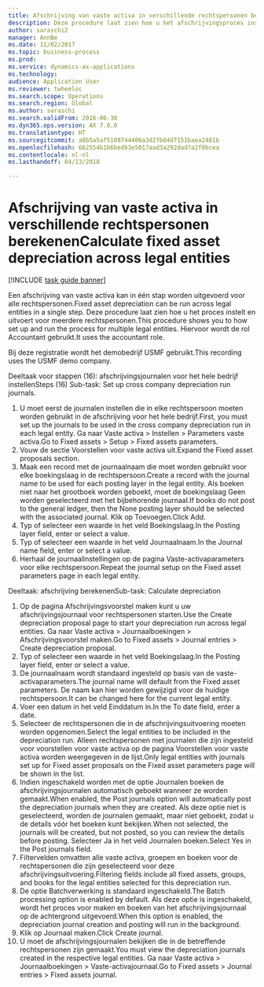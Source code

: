 ```yaml
--- 
title: Afschrijving van vaste activa in verschillende rechtspersonen berekenen
description: Deze procedure laat zien hoe u het afschrijvingsproces instelt en uitvoert voor meerdere rechtspersonen.
author: saraschi2
manager: AnnBe
ms.date: 11/02/2017
ms.topic: business-process
ms.prod: 
ms.service: dynamics-ax-applications
ms.technology: 
audience: Application User
ms.reviewer: twheeloc
ms.search.scope: Operations
ms.search.region: Global
ms.author: saraschi
ms.search.validFrom: 2016-06-30
ms.dyn365.ops.version: AX 7.0.0
ms.translationtype: HT
ms.sourcegitcommit: a8b5a5af5108744406a3d2fb84d7151baea2481b
ms.openlocfilehash: 662554b1b6bed63e5017aad3a292dad7a2f0bcea
ms.contentlocale: nl-nl
ms.lasthandoff: 04/13/2018

---
```

# <a name="calculate-fixed-asset-depreciation-across-legal-entities"></a><span data-ttu-id="79bad-103">Afschrijving van vaste activa in verschillende rechtspersonen berekenen</span><span class="sxs-lookup"><span data-stu-id="79bad-103">Calculate fixed asset depreciation across legal entities</span></span>

[!INCLUDE [task guide banner](../../includes/task-guide-banner.md)]

<span data-ttu-id="79bad-104">Een afschrijving van vaste activa kan in één stap worden uitgevoerd voor alle rechtspersonen.</span><span class="sxs-lookup"><span data-stu-id="79bad-104">Fixed asset depreciation can be run across legal entities in a single step.</span></span> <span data-ttu-id="79bad-105">Deze procedure laat zien hoe u het proces instelt en uitvoert voor meerdere rechtspersonen.</span><span class="sxs-lookup"><span data-stu-id="79bad-105">This procedure shows you to how set up and run the process for multiple legal entities.</span></span> <span data-ttu-id="79bad-106">Hiervoor wordt de rol Accountant gebruikt.</span><span class="sxs-lookup"><span data-stu-id="79bad-106">It uses the accountant role.</span></span>  

<span data-ttu-id="79bad-107">Bij deze registratie wordt het demobedrijf USMF gebruikt.</span><span class="sxs-lookup"><span data-stu-id="79bad-107">This recording uses the USMF demo company.</span></span>


<span data-ttu-id="79bad-108">Deeltaak voor stappen (16): afschrijvingsjournalen voor het hele bedrijf instellen</span><span class="sxs-lookup"><span data-stu-id="79bad-108">Steps (16) Sub-task: Set up cross company depreciation run journals.</span></span> 

1. <span data-ttu-id="79bad-109">U moet eerst de journalen instellen die in elke rechtspersoon moeten worden gebruikt in de afschrijving voor het hele bedrijf.</span><span class="sxs-lookup"><span data-stu-id="79bad-109">First, you must set up the journals to be used in the cross company depreciation run in each legal entity.</span></span> <span data-ttu-id="79bad-110">Ga naar Vaste activa > Instellen > Parameters vaste activa.</span><span class="sxs-lookup"><span data-stu-id="79bad-110">Go to Fixed assets > Setup > Fixed assets parameters.</span></span> 
2. <span data-ttu-id="79bad-111">Vouw de sectie Voorstellen voor vaste activa uit.</span><span class="sxs-lookup"><span data-stu-id="79bad-111">Expand the Fixed asset proposals section.</span></span> 
3. <span data-ttu-id="79bad-112">Maak een record met de journaalnaam die moet worden gebruikt voor elke boekingslaag in de rechtspersoon.</span><span class="sxs-lookup"><span data-stu-id="79bad-112">Create a record with the journal name to be used for each posting layer in the legal entity.</span></span> <span data-ttu-id="79bad-113">Als boeken niet naar het grootboek worden geboekt, moet de boekingslaag Geen worden geselecteerd met het bijbehorende journaal.</span><span class="sxs-lookup"><span data-stu-id="79bad-113">If books do not post to the general ledger, then the None posting layer should be selected with the associated journal.</span></span> <span data-ttu-id="79bad-114">Klik op Toevoegen.</span><span class="sxs-lookup"><span data-stu-id="79bad-114">Click Add.</span></span> 
4. <span data-ttu-id="79bad-115">Typ of selecteer een waarde in het veld Boekingslaag.</span><span class="sxs-lookup"><span data-stu-id="79bad-115">In the Posting layer field, enter or select a value.</span></span> 
5. <span data-ttu-id="79bad-116">Typ of selecteer een waarde in het veld Journaalnaam.</span><span class="sxs-lookup"><span data-stu-id="79bad-116">In the Journal name field, enter or select a value.</span></span> 
6. <span data-ttu-id="79bad-117">Herhaal de journaalinstellingen op de pagina Vaste-activaparameters voor elke rechtspersoon.</span><span class="sxs-lookup"><span data-stu-id="79bad-117">Repeat the journal setup on the Fixed asset parameters page in each legal entity.</span></span> 

<span data-ttu-id="79bad-118">Deeltaak: afschrijving berekenen</span><span class="sxs-lookup"><span data-stu-id="79bad-118">Sub-task: Calculate depreciation</span></span>

1. <span data-ttu-id="79bad-119">Op de pagina Afschrijvingsvoorstel maken kunt u uw afschrijvingsjournaal voor rechtspersonen starten.</span><span class="sxs-lookup"><span data-stu-id="79bad-119">Use the Create depreciation proposal page to start your depreciation run across legal entities.</span></span> <span data-ttu-id="79bad-120">Ga naar Vaste activa > Journaalboekingen > Afschrijvingsvoorstel maken.</span><span class="sxs-lookup"><span data-stu-id="79bad-120">Go to Fixed assets > Journal entries > Create depreciation proposal.</span></span> 
2. <span data-ttu-id="79bad-121">Typ of selecteer een waarde in het veld Boekingslaag.</span><span class="sxs-lookup"><span data-stu-id="79bad-121">In the Posting layer field, enter or select a value.</span></span> 
3. <span data-ttu-id="79bad-122">De journaalnaam wordt standaard ingesteld op basis van de vaste-activaparameters.</span><span class="sxs-lookup"><span data-stu-id="79bad-122">The journal name will default from the Fixed asset parameters.</span></span> <span data-ttu-id="79bad-123">De naam kan hier worden gewijzigd voor de huidige rechtspersoon.</span><span class="sxs-lookup"><span data-stu-id="79bad-123">It can be changed here for the current legal entity.</span></span> 
4. <span data-ttu-id="79bad-124">Voer een datum in het veld Einddatum in.</span><span class="sxs-lookup"><span data-stu-id="79bad-124">In the To date field, enter a date.</span></span> 
5. <span data-ttu-id="79bad-125">Selecteer de rechtspersonen die in de afschrijvingsuitvoering moeten worden opgenomen.</span><span class="sxs-lookup"><span data-stu-id="79bad-125">Select the legal entities to be included in the depreciation run.</span></span> <span data-ttu-id="79bad-126">Alleen rechtspersonen met journalen die zijn ingesteld voor voorstellen voor vaste activa op de pagina Voorstellen voor vaste activa worden weergegeven in de lijst.</span><span class="sxs-lookup"><span data-stu-id="79bad-126">Only legal entities with journals set up for Fixed asset proposals on the Fixed asset parameters page will be shown in the list.</span></span> 
6. <span data-ttu-id="79bad-127">Indien ingeschakeld worden met de optie Journalen boeken de afschrijvingsjournalen automatisch geboekt wanneer ze worden gemaakt.</span><span class="sxs-lookup"><span data-stu-id="79bad-127">When enabled, the Post journals option will automatically post the depreciation journals when they are created.</span></span> <span data-ttu-id="79bad-128">Als deze optie niet is geselecteerd, worden de journalen gemaakt, maar niet geboekt, zodat u de details vóór het boeken kunt bekijken.</span><span class="sxs-lookup"><span data-stu-id="79bad-128">When not selected, the journals will be created, but not posted, so you can review the details before posting.</span></span> <span data-ttu-id="79bad-129">Selecteer Ja in het veld Journalen boeken.</span><span class="sxs-lookup"><span data-stu-id="79bad-129">Select Yes in the Post journals field.</span></span> 
7. <span data-ttu-id="79bad-130">Filtervelden omvatten alle vaste activa, groepen en boeken voor de rechtspersonen die zijn geselecteerd voor deze afschrijvingsuitvoering.</span><span class="sxs-lookup"><span data-stu-id="79bad-130">Filtering fields include all fixed assets, groups, and books for the legal entities selected for this depreciation run.</span></span> 
8. <span data-ttu-id="79bad-131">De optie Batchverwerking is standaard ingeschakeld.</span><span class="sxs-lookup"><span data-stu-id="79bad-131">The Batch processing option is enabled by default.</span></span> <span data-ttu-id="79bad-132">Als deze optie is ingeschakeld, wordt het proces voor maken en boeken van het afschrijvingsjournaal op de achtergrond uitgevoerd.</span><span class="sxs-lookup"><span data-stu-id="79bad-132">When this option is enabled, the depreciation journal creation and posting will run in the background.</span></span> 
9. <span data-ttu-id="79bad-133">Klik op Journaal maken.</span><span class="sxs-lookup"><span data-stu-id="79bad-133">Click Create journal.</span></span> 
10. <span data-ttu-id="79bad-134">U moet de afschrijvingsjournalen bekijken die in de betreffende rechtspersonen zijn gemaakt.</span><span class="sxs-lookup"><span data-stu-id="79bad-134">You must view the depreciation journals created in the respective legal entities.</span></span> <span data-ttu-id="79bad-135">Ga naar Vaste activa > Journaalboekingen > Vaste-activajournaal.</span><span class="sxs-lookup"><span data-stu-id="79bad-135">Go to Fixed assets > Journal entries > Fixed assets journal.</span></span>

